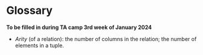 # Glossary

**To be filled in during TA camp 3rd week of January 2024**


* _Arity_ (of a relation): the number of columns in the relation; the number of elements in a tuple. 